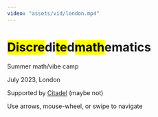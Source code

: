 ```yaml
---
video: "assets/vid/london.mp4"
---
```


# <mark>Discre</mark>di<mark>te</mark>d<mark>math</mark>ematics

Summer math/vibe camp

July 2023, London

Supported by [Citadel](https://www.citadel.com) (maybe not)

Use arrows, mouse-wheel, or swipe to navigate

